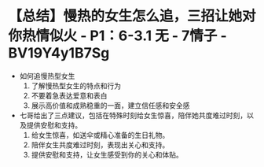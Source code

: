 # 【总结】慢热的女生怎么追，三招让她对你热情似火 - P1：6-3.1 无 - 7情子 - BV19Y4y1B7Sg

-   如何追慢热型女生
    1.  了解慢热型女生的特点和行为
    2.  不要着急表达爱意和表白
    3.  展示高价值和成熟稳重的一面，建立信任感和安全感
-   七哥给出了三点建议，包括在特殊时刻给女生惊喜，陪伴她共度难过时刻，以及提供安慰和支持。
    1.  给女生惊喜，如送伞或精心准备的生日礼物。
    2.  陪伴女生共度难过时刻，表现出关心和支持。
    3.  提供安慰和支持，让女生感受到你的关心和体贴。